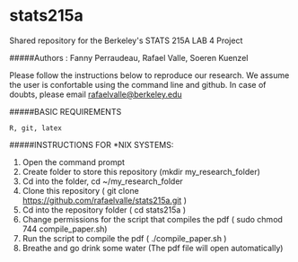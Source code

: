 stats215a
=========

Shared repository for the Berkeley's STATS 215A LAB 4 Project

#####Authors : Fanny Perraudeau, Rafael Valle, Soeren Kuenzel

Please follow the instructions below to reproduce our research. We assume the user is    confortable using the command line and github. In case of doubts, please email           rafaelvalle@berkeley.edu

#####BASIC REQUIREMENTS

    R, git, latex

#####INSTRUCTIONS FOR *NIX SYSTEMS:

1. Open the command prompt
2. Create folder to store this repository (mkdir my_research_folder)
3. Cd into the folder, cd ~/my_research_folder
4. Clone this repository ( git clone https://github.com/rafaelvalle/stats215a.git )
5. Cd into the repository folder ( cd stats215a )
6. Change permissions for the script that compiles the pdf ( sudo chmod 744              compile_paper.sh)
7. Run the script to compile the pdf ( ./compile_paper.sh )
8. Breathe and go drink some water (The pdf file will open automatically)
